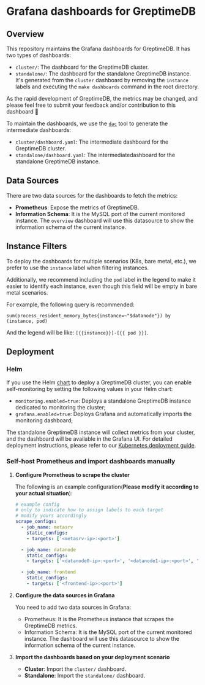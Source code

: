 # Grafana dashboards for GreptimeDB

## Overview

This repository maintains the Grafana dashboards for GreptimeDB. It has two types of dashboards:

- `cluster/`: The dashboard for the GreptimeDB cluster.
- `standalone/`: The dashboard for the standalone GreptimeDB instance. It's generated from the `cluster` dashboard by removing the `instance` labels and executing the `make dashboards` command in the root directory.

As the rapid development of GreptimeDB, the metrics may be changed, and please feel free to submit your feedback and/or contribution to this dashboard 🤗

To maintain the dashboards, we use the [`dac`](https://github.com/zyy17/dac) tool to generate the intermediate dashboards:

- `cluster/dashboard.yaml`: The intermediate dashboard for the GreptimeDB cluster.
- `standalone/dashboard.yaml`: The intermediatedashboard for the standalone GreptimeDB instance.

## Data Sources

There are two data sources for the dashboards to fetch the metrics:

- **Prometheus**: Expose the metrics of GreptimeDB.
- **Information Schema**: It is the MySQL port of the current monitored instance. The `overview` dashboard will use this datasource to show the information schema of the current instance.

## Instance Filters

To deploy the dashboards for multiple scenarios (K8s, bare metal, etc.), we prefer to use the `instance` label when filtering instances.

Additionally, we recommend including the `pod` label in the legend to make it easier to identify each instance, even though this field will be empty in bare metal scenarios.

For example, the following query is recommended:

```promql
sum(process_resident_memory_bytes{instance=~"$datanode"}) by (instance, pod)
```

And the legend will be like: `[{{instance}}]-[{{ pod }}]`.

## Deployment

### Helm

If you use the Helm [chart](https://github.com/GreptimeTeam/helm-charts) to deploy a GreptimeDB cluster, you can enable self-monitoring by setting the following values in your Helm chart:

- `monitoring.enabled=true`: Deploys a standalone GreptimeDB instance dedicated to monitoring the cluster;
- `grafana.enabled=true`: Deploys Grafana and automatically imports the monitoring dashboard;

The standalone GreptimeDB instance will collect metrics from your cluster, and the dashboard will be available in the Grafana UI. For detailed deployment instructions, please refer to our [Kubernetes deployment guide](https://docs.greptime.com/nightly/user-guide/deployments/deploy-on-kubernetes/getting-started).

### Self-host Prometheus and import dashboards manually

1. **Configure Prometheus to scrape the cluster**

   The following is an example configuration(**Please modify it according to your actual situation**):

    ```yml
    # example config
    # only to indicate how to assign labels to each target
    # modify yours accordingly
    scrape_configs:
      - job_name: metasrv
        static_configs:
        - targets: ['<metasrv-ip>:<port>']

      - job_name: datanode
        static_configs:
        - targets: ['<datanode0-ip>:<port>', '<datanode1-ip>:<port>', '<datanode2-ip>:<port>']

      - job_name: frontend
        static_configs:
        - targets: ['<frontend-ip>:<port>']
    ```

2. **Configure the data sources in Grafana**

   You need to add two data sources in Grafana:

   - Prometheus: It is the Prometheus instance that scrapes the GreptimeDB metrics.
   - Information Schema: It is the MySQL port of the current monitored instance. The dashboard will use this datasource to show the information schema of the current instance.

3. **Import the dashboards based on your deployment scenario**

   - **Cluster**: Import the `cluster/` dashboard.
   - **Standalone**: Import the `standalone/` dashboard.
